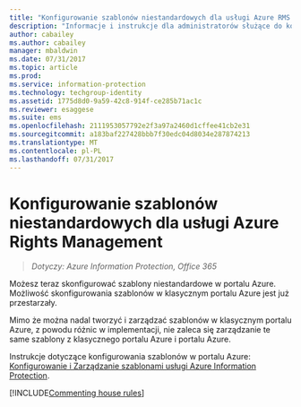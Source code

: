 ```yaml
---
title: "Konfigurowanie szablonów niestandardowych dla usługi Azure RMS — AIP"
description: "Informacje i instrukcje dla administratorów służące do konfigurowania szablonów praw użytkowania i zarządzania nimi. Szablony ułatwiają użytkownikom i innym administratorom stosowanie zasad umożliwiających dostęp do poufnych plików tylko autoryzowanym użytkownikom."
author: cabailey
ms.author: cabailey
manager: mbaldwin
ms.date: 07/31/2017
ms.topic: article
ms.prod: 
ms.service: information-protection
ms.technology: techgroup-identity
ms.assetid: 1775d8d0-9a59-42c8-914f-ce285b71ac1c
ms.reviewer: esaggese
ms.suite: ems
ms.openlocfilehash: 2111953057792e2f3a97a2460d1cffee41cb2e31
ms.sourcegitcommit: a183baf227428bbb7f30edc04d8034e287874213
ms.translationtype: MT
ms.contentlocale: pl-PL
ms.lasthandoff: 07/31/2017
---
```

# <a name="configuring-custom-templates-for-the-azure-rights-management-service"></a>Konfigurowanie szablonów niestandardowych dla usługi Azure Rights Management

>*Dotyczy: Azure Information Protection, Office 365*

Możesz teraz skonfigurować szablony niestandardowe w portalu Azure. Możliwość skonfigurowania szablonów w klasycznym portalu Azure jest już przestarzały.

Mimo że można nadal tworzyć i zarządzać szablonów w klasycznym portalu Azure, z powodu różnic w implementacji, nie zaleca się zarządzanie te same szablony z klasycznego portalu Azure i portalu Azure.

Instrukcje dotyczące konfigurowania szablonów w portalu Azure: [Konfigurowanie i Zarządzanie szablonami usługi Azure Information Protection](configure-policy-templates.md).

[!INCLUDE[Commenting house rules](../includes/houserules.md)]

